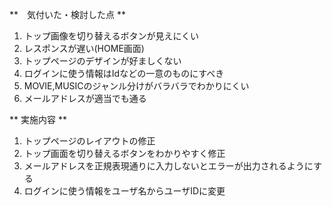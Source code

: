 **　気付いた・検討した点 **  
1. トップ画像を切り替えるボタンが見えにくい  
2. レスポンスが遅い(HOME画面)  
3. トップページのデザインが好ましくない  
4. ログインに使う情報はIdなどの一意のものにすべき  
5. MOVIE,MUSICのジャンル分けがバラバラでわかりにくい  
6. メールアドレスが適当でも通る  

** 実施内容 **
1. トップページのレイアウトの修正  
2. トップ画面を切り替えるボタンをわかりやすく修正  
2. メールアドレスを正規表現通りに入力しないとエラーが出力されるようにする  
3. ログインに使う情報をユーザ名からユーザIDに変更  
